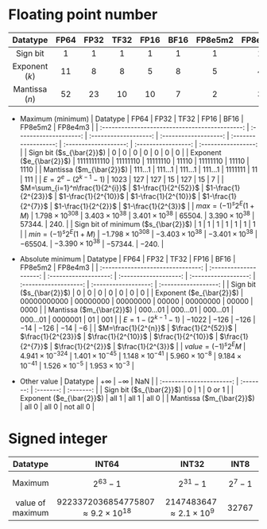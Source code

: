 # Floating point number

|    Datatype    | FP64  | FP32  | TF32  | FP16  | BF16  | FP8e5m2 | FP8e4m3 |
| :------------: | :---: | :---: | :---: | :---: | :---: | :-----: | :-----: |
|    Sign bit    |   1   |   1   |   1   |   1   |   1   |    1    |    1    |
| Exponent ($k$) |  11   |   8   |   8   |   5   |   8   |    5    |    4    |
| Mantissa ($n$) |  52   |  23   |  10   |  10   |   7   |    2    |    3    |

+ Maximum (minimum)
|                    Datatype                    |          FP64          |         FP32          |         TF32          |         FP16         |         BF16          |       FP8e5m2       |       FP8e4m3       |
| :--------------------------------------------: | :--------------------: | :-------------------: | :-------------------: | :------------------: | :-------------------: | :-----------------: | :-----------------: |
|            Sign bit ($s_{\bar{2}}$)            |           0            |           0           |           0           |          0           |           0           |          0          |          0          |
|            Exponent ($e_{\bar{2}}$)            |      11111111110       |       11111110        |       11111110        |        11110         |       11111110        |        11110        |        1110         |
|            Mantissa ($m_{\bar{2}}$)            |        111...1         |        111...1        |        111...1        |       111...1        |        1111111        |         11          |         111         |
|        $E=2^{e}-\left(2^{k-1}-1\right)$        |         $1023$         |         $127$         |         $127$         |         $15$         |         $127$         |        $15$         |         $7$         |
|        $M=\sum_{i=1}^n\frac{1}{2^{i}}$         |  $1-\frac{1}{2^{52}}$  | $1-\frac{1}{2^{23}}$  | $1-\frac{1}{2^{10}}$  | $1-\frac{1}{2^{10}}$ |  $1-\frac{1}{2^{7}}$  | $1-\frac{1}{2^{2}}$ | $1-\frac{1}{2^{3}}$ |
| $max=\left(-1\right)^{s}2^{E}\left(1+M\right)$ | $1.798\times10^{308}$  | $3.403\times10^{38}$  | $3.401\times10^{38}$  |       $65504.$       | $3.390\times10^{38}$  |      $57344.$       |       $240.$        |
|      Sign bit of minimum ($s_{\bar{2}}$)       |           1            |           1           |           1           |          1           |           1           |          1          |          1          |
| $min=\left(-1\right)^{s}2^{E}\left(1+M\right)$ | $-1.798\times10^{308}$ | $-3.403\times10^{38}$ | $-3.401\times10^{38}$ |      $-65504.$       | $-3.390\times10^{38}$ |      $-57344.$      |       $-240.$       |

+ Absolute minimum
|             Datatype              |          FP64          |         FP32          |         TF32          |         FP16         |         BF16          |       FP8e5m2        |       FP8e4m3        |
| :-------------------------------: | :--------------------: | :-------------------: | :-------------------: | :------------------: | :-------------------: | :------------------: | :------------------: |
|     Sign bit ($s_{\bar{2}}$)      |           0            |           0           |           0           |          0           |           0           |          0           |          0           |
|     Exponent ($e_{\bar{2}}$)      |      00000000000       |       00000000        |       00000000        |        00000         |       00000000        |        00000         |         0000         |
|     Mantissa ($m_{\bar{2}}$)      |        000...01        |       000...01        |       000...01        |       000...01       |        0000001        |          01          |         001          |
|   $E=1-\left(2^{k-1}-1\right)$    |        $-1022$         |        $-126$         |        $-126$         |        $-14$         |        $-126$         |        $-14$         |         $-6$         |
|        $M=\frac{1}{2^{n}}$        |   $\frac{1}{2^{52}}$   |  $\frac{1}{2^{23}}$   |  $\frac{1}{2^{10}}$   |  $\frac{1}{2^{10}}$  |   $\frac{1}{2^{7}}$   |  $\frac{1}{2^{2}}$   |  $\frac{1}{2^{3}}$   |
| $value=\left(-1\right)^{s}2^{E}M$ | $4.941\times10^{-324}$ | $1.401\times10^{-45}$ | $1.148\times10^{-41}$ | $5.960\times10^{-8}$ | $9.184\times10^{-41}$ | $1.526\times10^{-5}$ | $1.953\times10^{-3}$ |

+ Other value
|         Datatype         | $+\infty$ | $-\infty$ |    NaN    |
| :----------------------: | :-------: | :-------: | :-------: |
| Sign bit ($s_{\bar{2}}$) |     0     |     1     |  0 or 1   |
| Exponent ($e_{\bar{2}}$) |   all 1   |   all 1   |   all 0   |
| Mantissa ($m_{\bar{2}}$) |   all 0   |   all 0   | not all 0 |

# Signed integer

|     Datatype     |                    INT64                     |               INT32                |   INT8    |   INT4    |
| :--------------: | :------------------------------------------: | :--------------------------------: | :-------: | :-------: |
|     Maximum      |                  $2^{63}-1$                  |             $2^{31}-1$             | $2^{7}-1$ | $2^{3}-1$ |
| value of maximum | $9223372036854775807\approx9.2\times10^{18}$ | $2147483647\approx2.1\times10^{9}$ |  $32767$  |    $7$    |
